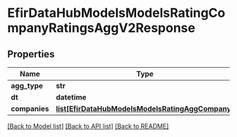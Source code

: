 # EfirDataHubModelsModelsRatingCompanyRatingsAggV2Response

## Properties
Name | Type | Description | Notes
------------ | ------------- | ------------- | -------------
**agg_type** | **str** |  | [optional] 
**dt** | **datetime** |  | [optional] 
**companies** | [**list[EfirDataHubModelsModelsRatingAggCompany]**](EfirDataHubModelsModelsRatingAggCompany.md) |  | [optional] 

[[Back to Model list]](../README.md#documentation-for-models) [[Back to API list]](../README.md#documentation-for-api-endpoints) [[Back to README]](../README.md)

